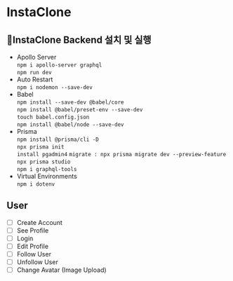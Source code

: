# InstaClone

## 🚀InstaClone Backend 설치 및 실행
* Apollo Server  
```npm i apollo-server graphql```  
```npm run dev```
* Auto Restart  
```npm i nodemon --save-dev```  
* Babel  
```npm install --save-dev @babel/core```  
```npm install @babel/preset-env --save-dev```  
```touch babel.config.json```  
```npm install @babel/node --save-dev```
* Prisma  
```npm install @prisma/cli -D```  
```npx prisma init```  
```install pgadmin4```
```migrate : npx prisma migrate dev --preview-feature```  
```npx prisma studio```  
```npm i graphql-tools```
* Virtual Environments  
```npm i dotenv```  

## User

- [ ] Create Account
- [ ] See Profile
- [ ] Login
- [ ] Edit Profile
- [ ] Follow User
- [ ] Unfollow User
- [ ] Change Avatar (Image Upload)
